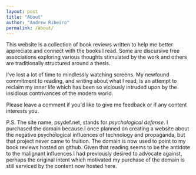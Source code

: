 ```yaml
---
layout: post
title: "About"
author: "Andrew Ribeiro"
permalink: /about/
---
```


This website is a collection of book reviews written to help me better appreciate and connect with the books I read. Some are discursive free associations exploring various thoughts stimulated by the work and others are traditionally structured around a thesis. 

I've lost a lot of time to mindlessly watching screens. My newfound commitment to reading, and writing about what I read, is an attempt to reclaim my inner life which has been so viciously intruded upon by the insidious contrivances of the modern world.  

Please leave a comment if you'd like to give me feedback or if any content interests you. 

P.S. The site name, psydef.net, stands for *psychological defense*. I purchased the domain because I once planned on creating a website about the negative psychological influences of technology and propaganda, but that project never came to fruition. The domain is now used to point to my book reviews hosted on github. Given that reading seems to be the antidote to the malignant influences I had previously desired to advocate against, perhaps the original intent which motivated my purchase of the domain is still serviced by the content now hosted here. 
